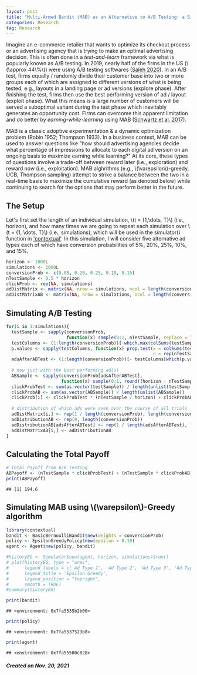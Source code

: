 ```yaml
---
layout: post
title: "Multi-Armed Bandit (MAB) as an Alternative to A/B Testing: a Simulation using R"
categories: Research
tag: Research
---
```


Imagine an e-commerce retailer that wants to optimize its checkout process or an advertising agency that is trying to make an optimal advertising decision. This is often done in a *test-and-learn* framework via what is popularly known as A/B testing. In 2019, nearly half of the firms in the US (\\(\\approx 44\\%\\)) were using A/B testing softwares ([Saleh 2020](https://www.invespcro.com/blog/the-state-of-ab-testing/)). In an A/B test, firms equally / randomly divide their customer base into two or more groups each of which are assigned to different versions of what is being tested, e.g., layouts in a landing page or ad versions (explore phase). After finishing the test, firms then use the best performing version of ad / layout (exploit phase). What this means is a large number of customers will be served a suboptimal variant during the test phase which inevitably generates an opportunity cost. Firms can overcome this apparent limitation and do better by *earning-while-learning* using MAB ([Schwartz et al. 2017](10.1287/mksc.2016.1023)).

MAB is a classic adoptive experimentation & a dynamic optimization problem (Robin 1952; Thompson 1933). In a business context, MAB can be used to answer questions like "how should advertising agencies decide what percentage of impressions to allocate to each digital ad version on an ongoing basis to maximize earning while learning?" At its core, these types of questions involve a trade-off between reward later (i.e., exploration) and reward now (i.e., exploitation). MAB alghrithms (e.g., \\(\\varepsilon\\)-greedy, UCB, Thompson sampling) attempt to strike a balance between the two in a real-time basis to maximize the cumulative reward (as denoted below) while continuing to search for the options that may perform better in the future.

## The Setup

Let's first set the length of an individual simulation, \\(t = {1,\\dots, T}\\) (i.e., horizon), and how many times we are going to repeat each simulation over \\(t = {1, \\dots, T}\\) (i.e., simulations), which will be used in the simulator() function in ['contextual'](https://cran.r-project.org/web/packages/contextual/contextual.pdf). In this simulation, I will consider five alternative ad types each of which have conversion probabilities of 5%, 20%, 25%, 10%, and 15%.

```r
horizon <- 1000L
simulations <- 1000L
conversionProb <- c(0.05, 0.20, 0.25, 0.10, 0.15)
nTestSample <- 0.5 * horizon
clickProb <- rep(NA, simulations)
adDistMatrix <- matrix(NA, nrow = simulations, ncol = length(conversionProb))
adDistMatrixAB <- matrix(NA, nrow = simulations, ncol = length(conversionProb))
```

## Simulating A/B Testing

```r
for(i in 1:simulations){  
  testSample <- sapply(conversionProb,                      
                       function(x) sample(0:1, nTestSample, replace = TRUE, prob = c(1 - x, x)))      
  testColumns <- (1:length(conversionProb))[-which.max(colSums(testSample))]      
  p.values <- sapply(testColumns, function(x) prop.test(x = colSums(testSample[, c(x, which.max(colSums(testSample)))]),
                                                        n = rep(nTestSample, 2))$p.value)      
  adsAfterABTest <- (1:length(conversionProb))[- testColumns[which(p.values < 0.05)]]      
 
  # now just with the best performing ad(s)  
  ABSample <- sapply(conversionProb[adsAfterABTest],                        
                     function(x) sample(0:1, round((horizon - nTestSample) * length(conversionProb) /                                                  length(adsAfterABTest), 0), replace = TRUE, prob = c(1 - x, x)))      
  clickProbTest <- sum(as.vector(testSample)) / length(unlist(testSample))  
  clickProbAB <- sum(as.vector(ABSample)) / length(unlist(ABSample))      
  clickProb[i] <- clickProbTest * (nTestSample / horizon) + clickProbAB * (1 - nTestSample / horizon)      
 
  # distribution of which ads were seen over the course of all trials  
  adDistMatrix[i,] <- rep(1 / length(conversionProb), length(conversionProb))  
  adDistributionAB <- rep(0, length(conversionProb))  
  adDistributionAB[adsAfterABTest] <- rep(1 / length(adsAfterABTest), length(adsAfterABTest))  
  adDistMatrixAB[i,] <- adDistributionAB    
}
```

## Calculating the Total Payoff

```r
# Total Payoff from A/B Testing
ABPayoff <- (nTestSample * clickProbTest) + (nTestSample * clickProbAB)
print(ABPayoff)
```

```
## [1] 194.6
```

## Simulating MAB using \\(\\varepsilon\\)-Greedy algorithm

```r
library(contextual)
bandit <- BasicBernoulliBandit$new(weights = conversionProb)
policy <- EpsilonGreedyPolicy$new(epsilon = 0.10)
agent <- Agent$new(policy, bandit)

#historyEG <- Simulator$new(agent, horizon, simulations)$run()
# plot(historyEG, type = "arms",
#      legend_labels = c('Ad Type 1', 'Ad Type 2', 'Ad Type 3', 'Ad Type 4', 'Ad Type 5'),
#      legend_title = 'Epsilon Greedy',
#      legend_position = "topright",
#      smooth = TRUE)
#summary(historyEG)

print(bandit)
```

```
## <environment: 0x7fa5535b2b00>
```

```r
print(policy)
```

```
## <environment: 0x7fa5537523b8>
```

```r
print(agent)
```

```
## <environment: 0x7fa55500c828>
```

##### Created on Nov. 20, 2021